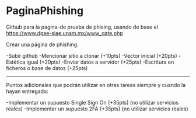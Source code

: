 # PaginaPhishing
Github para la pagina-de prueba de phising, usando de base el https://www.dgae-siae.unam.mx/www_gate.php



Crear una página de phishing.

-Subir github
-Mencionar sitio a clonar (+10pts)
-Vector inicial (+20pts)
-Estética igual (+20pts)
-Envíar datos a servidor (+25pts)
-Escritura en ficheros o base de datos (+25pts)

-------------------------------------------------------------------------------------------------

Puntos adicionales que podrán utilizar en otras tareas siempre y cuando la hayan entregado:
 
-Implementar un supuesto Single Sign On (+35pts) (no utilizar servicios reales)
-Implementar un supuesto 2FA (+35pts) (no utilizar servicios reales)
